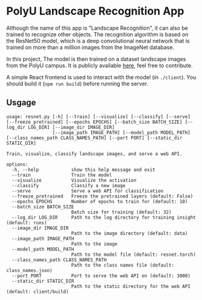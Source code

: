 # PolyU Landscape Recognition App

Although the name of this app is "Landscape Recognition", it can also be trained to recognize other objects. The recognition algorithm is based on the ResNet50 model, which is a deep convolutional neural network that is trained on more than a million images from the ImageNet database.

In this project, The model is then trained on a dataset landscape images from the PolyU campus. It is publicly available [here](https://drive.google.com/drive/folders/1lL_paz6joCURj58ENj-hHA5nL4ZQ6toC?usp=share_link), feel free to contribute.

A simple React frontend is used to interact with the model (in `./client`). You should build it (`npm run build`) before running the server.

## Usgage

```text
usage: resnet.py [-h] [--train] [--visualize] [--classify] [--serve] [--freeze_pretrained] [--epochs EPOCHS] [--batch_size BATCH_SIZE] [--log_dir LOG_DIR] [--image_dir IMAGE_DIR]
                 [--image_path IMAGE_PATH] [--model_path MODEL_PATH] [--class_names_path CLASS_NAMES_PATH] [--port PORT] [--static_dir STATIC_DIR]

Train, visualize, classify landscape images, and serve a web API.

options:
  -h, --help            show this help message and exit
  --train               Train the model
  --visualize           Visualize the activation
  --classify            Classify a new image
  --serve               Serve a web API for classification
  --freeze_pretrained   Freeze the pretrained layers (default: False)
  --epochs EPOCHS       Number of epochs to train for (default: 10)
  --batch_size BATCH_SIZE
                        Batch size for training (default: 32)
  --log_dir LOG_DIR     Path to the log directory for training insight (default: runs)
  --image_dir IMAGE_DIR
                        Path to the image directory (default: data)
  --image_path IMAGE_PATH
                        Path to the image
  --model_path MODEL_PATH
                        Path to the model file (default: resnet.torch)
  --class_names_path CLASS_NAMES_PATH
                        Path to the class names file (default: class_names.json)
  --port PORT           Port to serve the web API on (default: 3000)
  --static_dir STATIC_DIR
                        Path to the static directory for the web API (default: client/build)

```